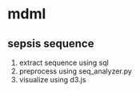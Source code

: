 # mdml

## sepsis sequence

1. extract sequence using sql
2. preprocess using seq_analyzer.py
3. visualize using d3.js
